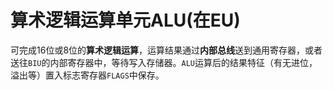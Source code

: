 # 算术逻辑运算单元ALU(在EU)

​	可完成16位或8位的**算术逻辑运算**，运算结果通过**内部总线**送到通用寄存器，或者送往`BIU`的内部寄存器中，等待写入存储器。`ALU`运算后的结果特征（有无进位，溢出等）置入标志寄存器`FLAGS`中保存。
